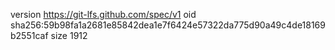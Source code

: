 version https://git-lfs.github.com/spec/v1
oid sha256:59b98fa1a2681e85842dea1e7f6424e57322da775d90a49c4de18169b2551caf
size 1912
